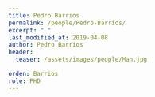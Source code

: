 ```yaml
---
title: Pedro Barrios
permalink: /people/Pedro-Barrios/
excerpt: " "
last_modified_at: 2019-04-08
author: Pedro Barrios
header:
  teaser: /assets/images/people/Man.jpg

orden: Barrios
role: PHD
---
```


